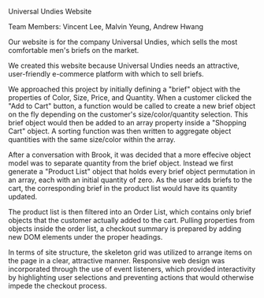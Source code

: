 Universal Undies Website

Team Members: Vincent Lee, Malvin Yeung, Andrew Hwang

Our website is for the company Universal Undies, which sells the most comfortable men's briefs on the market.

We created this website because Universal Undies needs an attractive, user-friendly e-commerce platform with which to sell briefs.

We approached this project by initially defining a "brief" object with the properties of Color, Size, Price, and Quantity. When a customer clicked the "Add to Cart" button, a function would be called to create a new brief object on the fly depending on the customer's size/color/quantity selection. This brief object would then be added to an array property inside a "Shopping Cart" object. A sorting function was then written to aggregate object quantities with the same size/color within the array.

After a conversation with Brook, it was decided that a more effecive object model was to separate quantity from the brief object. Instead we first generate a "Product List" object that holds every brief object permutation in an array, each with an initial quantity of zero. As the user adds briefs to the cart, the corresponding brief in the product list would have its quantity updated.

The product list is then filtered into an Order List, which contains only brief objects that the customer actually added to the cart. Pulling properties from objects inside the order list, a checkout summary is prepared by adding new DOM elements under the proper headings.

In terms of site structure, the skeleton grid was utilized to arrange items on the page in a clear, attractive manner. Responsive web design was incorporated through the use of event listeners, which provided interactivity by highlighting user selections and preventing actions that would otherwise impede the checkout process.
